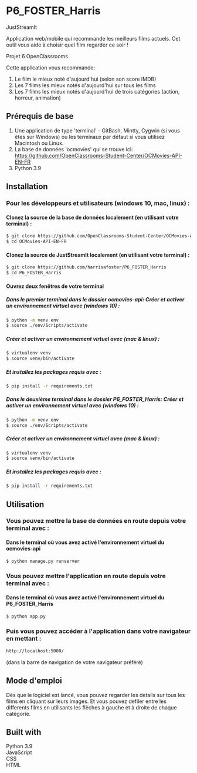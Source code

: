 # P6_FOSTER_Harris
JustStreamIt

Application web/mobile qui recommande les meilleurs films actuels. Cet outil
vous aide à choisir quel film regarder ce soir ! 

Projet 6 OpenClassrooms

Cette application vous recommande:

1. Le film le mieux noté d'aujourd'hui (selon son score IMDB)
2. Les 7 films les mieux notés d'aujourd'hui sur tous les films
3. Les 7 films les mieux notés d'aujourd'hui de trois catégories (action, horreur, animation)

## Prérequis de base
1. Une application de type 'terminal' - GitBash, Mintty, Cygwin (si vous êtes sur Windows) ou les terminaux par défaut si vous utilisez Macintosh ou Linux.
2. La base de données 'ocmovies' qui se trouve ici: https://github.com/OpenClassrooms-Student-Center/OCMovies-API-EN-FR
3. Python 3.9

## Installation
### Pour les développeurs et utilisateurs (windows 10, mac, linux) :
#### Clonez la source de la base de données localement (en utilisant votre terminal) :
```sh
$ git clone https://github.com/OpenClassrooms-Student-Center/OCMovies-API-EN-FR
$ cd OCMovies-API-EN-FR
```
#### Clonez la source de JustStreamIt localement (en utilisant votre terminal) :
```sh
$ git clone https://github.com/harrisafoster/P6_FOSTER_Harris
$ cd P6_FOSTER_Harris
```
#### Ouvrez deux fenêtres de votre terminal

##### Dans le premier terminal dans le dossier ocmovies-api: Créer et activer un environnement virtuel avec (windows 10) :
```sh
$ python -m venv env
$ source ./env/Scripts/activate
```
##### Créer et activer un environnement virtuel avec (mac & linux) :
```sh
$ virtualenv venv
$ source venv/bin/activate
```
##### Et installez les packages requis avec :
```sh
$ pip install -r requirements.txt
```
##### Dans le deuxième terminal dans le dossier P6_FOSTER_Harris: Créer et activer un environnement virtuel avec (windows 10) :
```sh
$ python -m venv env
$ source ./env/Scripts/activate
```
##### Créer et activer un environnement virtuel avec (mac & linux) :
```sh
$ virtualenv venv
$ source venv/bin/activate
```
##### Et installez les packages requis avec :
```sh
$ pip install -r requirements.txt
```

## Utilisation
### Vous pouvez mettre la base de données en route depuis votre terminal avec :
#### Dans le terminal où vous avez activé l'environnement virtuel du ocmovies-api
```sh
$ python manage.py runserver
```
### Vous pouvez mettre l'application en route depuis votre terminal avec :
#### Dans le terminal où vous avez activé l'environnement virtuel du P6_FOSTER_Harris
```sh
$ python app.py
```
### Puis vous pouvez accéder à l'application dans votre navigateur en mettant :
```sh
http://localhost:5000/
```
(dans la barre de navigation de votre navigateur préféré)

## Mode d'emploi

Dès que le logiciel est lancé, vous pouvez regarder les details sur tous les films en cliquant sur leurs images. Et vous pouvez defiler entre les differents films en utilisants les flèches à gauche et à droite de chaque catégorie. 

## Built with
Python 3.9 <br />
JavaScript <br />
CSS <br />
HTML 